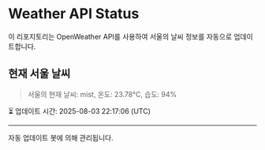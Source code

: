 
# Weather API Status

이 리포지토리는 OpenWeather API를 사용하여 서울의 날씨 정보를 자동으로 업데이트합니다.

## 현재 서울 날씨
> 서울의 현재 날씨: mist, 온도: 23.78°C, 습도: 94%

⏳ 업데이트 시간: 2025-08-03 22:17:06 (UTC)

---
자동 업데이트 봇에 의해 관리됩니다.
